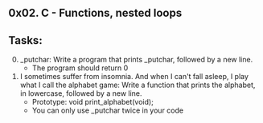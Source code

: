 0x02. C - Functions, nested loops
----------------------------------
## Tasks:

0. _putchar: Write a program that prints _putchar, followed by a new line.
	* The program should return 0
1. I sometimes suffer from insomnia. And when I can't fall asleep, I play what I call the alphabet game: Write a function that prints the alphabet, in lowercase, followed by a new line.
	* Prototype: void print_alphabet(void);
	* You can only use _putchar twice in your code

